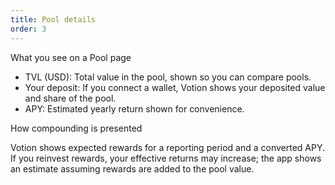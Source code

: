 ```yaml
---
title: Pool details
order: 3
---
```


What you see on a Pool page

- TVL (USD): Total value in the pool, shown so you can compare pools.
- Your deposit: If you connect a wallet, Votion shows your deposited value and share of the pool.
- APY: Estimated yearly return shown for convenience.

How compounding is presented

Votion shows expected rewards for a reporting period and a converted APY. If you reinvest rewards, your effective returns may increase; the app shows an estimate assuming rewards are added to the pool value.
